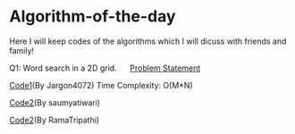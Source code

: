 # Algorithm-of-the-day
Here I will keep codes of the algorithms which I will dicuss with friends and family!

Q1: Word search in a 2D grid.&nbsp;&nbsp;&nbsp;&nbsp;&nbsp;&nbsp;[Problem Statement](https://github.com/Jargon4072/Algorithm-of-the-day/blob/master/WordSearch_chan.md)

[Code1](https://github.com/Jargon4072/Algorithm-of-the-day/blob/master/word_search_chan.cpp)(By Jargon4072)  Time Complexity: O(M*N)

[Code2]()(By saumyatiwari)

[Code2]()(By RamaTripathi)

